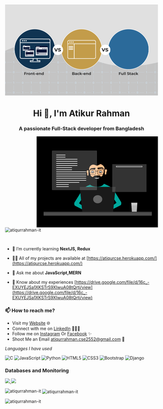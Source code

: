 <img  alt="Coding" height="300" width=100% src="https://github.com/atiqurrahman-it/atiqurrahman-it/blob/main/developer_pic.gif">

<h1 align="center">Hi 👋, I'm Atikur Rahman</h1>
<h3 align="center">A passionate Full-Stack developer from Bangladesh</h3>

<img align="right" alt="Coding" width="400" src="https://github.com/atiqurrahman-it/atiqurrahman-it/blob/main/git_about.gif">


<p align="left"> <img src="https://komarev.com/ghpvc/?username=atiqurrahman-it&label=Profile%20views&color=0e75b6&style=flat" alt="atiqurrahman-it" /> </p>

<p align="left"> <a href="https://twitter.com/" target="blank"><img src="https://img.shields.io/twitter/follow/?logo=twitter&style=for-the-badge" alt="" /></a> </p>

- 🌱 I’m currently learning **NextJS, Redux**

- 👨‍💻 All of my projects are available at [https://atiqurcse.herokuapp.com/](https://atiqurcse.herokuapp.com/)

- 💬 Ask me about **JavaScript,MERN**

- 📄 Know about my experiences [https://drive.google.com/file/d/16c_-EXUYEJSa1XKSTrS9XIwuA08tQrtj/view](https://drive.google.com/file/d/16c_-EXUYEJSa1XKSTrS9XIwuA08tQrtj/view)


### 📫 How to reach me?

 - Visit my [Website](https://atiqurcse.herokuapp.com/) 🌐
 - Connect with me on [LinkedIn](https://www.linkedin.com/in/atiqur-cse/) 👨🏻‍💻
 - Follow me on [Instagram](https://www.instagram.com/atiqur.cse/) Or [Facebook](https://www.facebook.com/atiqur.cse/) ✨
 - Shoot Me an  Email [atiqurrahman.cse2552@gmail.com](mailto:atiqurrahman.cse2552@gmail.com) 💌

   
*Languages I have used*

![C](https://img.shields.io/badge/-C-000000?style=flat&logo=C%2B%2B&logoColor=00599C)
![JavaScript](https://img.shields.io/badge/-JavaScript-000000?style=flat&logo=javascript)
![Python](https://img.shields.io/badge/-Python-000000?style=flat&logo=Python&logoColor=61DAFB)
![HTML5](https://img.shields.io/badge/-HTML5-000000?style=flat&logo=HTML5)
![CSS3](https://img.shields.io/badge/-CSS3-000000?style=flat&logo=CSS3)
![Bootstrap](https://img.shields.io/badge/-Bootstrap-000000?style=flat&logo=Bootstrap&logoColor=ff9f43)
![Django](https://img.shields.io/badge/-Django-000000?style=flat&logo=Django&logoColor=1dd1a1)

### Databases and Monitoring
  
  <a href="https://www.mysql.com/" target="_blank" >
    <img src="https://cdn.iconscout.com/icon/premium/png-512-thumb/mysql-database-625245.png" height="57" />
  </a>
  </a>
    <a href="https://www.mongodb.com/" target="_blank" >
    <img src="https://www.logolynx.com/images/logolynx/cf/cf72126a3551b816d617a06ffb01388b.png" height="60" />
  </a>
  
</p>


<p><img align="left" src="https://github-readme-stats.vercel.app/api/top-langs?username=atiqurrahman-it&show_icons=true&locale=en&layout=compact" alt="atiqurrahman-it" /></p>

<p>&nbsp;<img align="center" src="https://github-readme-stats.vercel.app/api?username=atiqurrahman-it&show_icons=true&locale=en" alt="atiqurrahman-it" /></p>

<p><img align="center" src="https://github-readme-streak-stats.herokuapp.com/?user=atiqurrahman-it&" alt="atiqurrahman-it" /></p>
